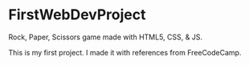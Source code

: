 # FirstWebDevProject
Rock, Paper, Scissors game made with HTML5, CSS, &amp; JS.

This is my first project. I made it with references from FreeCodeCamp.
